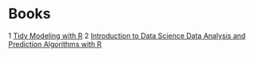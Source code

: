 ﻿# Books

1 [Tidy Modeling with R](https://www.tmwr.org/#acknowledgments)
2 [Introduction to Data Science Data Analysis and Prediction Algorithms with R]([https://www.tmwr.org/#acknowledgment](https://rafalab.dfci.harvard.edu/dsbook/)https://rafalab.dfci.harvard.edu/dsbook/)

